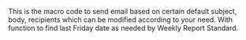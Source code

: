 This is the macro code to send email based on certain default subject, body, recipients which can be modified according to your need.
With function to find last Friday date as needed by Weekly Report Standard.
